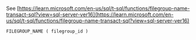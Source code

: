 See [https://learn.microsoft.com/en-us/sql/t-sql/functions/filegroup-name-transact-sql?view=sql-server-ver16](https://learn.microsoft.com/en-us/sql/t-sql/functions/filegroup-name-transact-sql?view=sql-server-ver16)
```
FILEGROUP_NAME ( filegroup_id )
```
